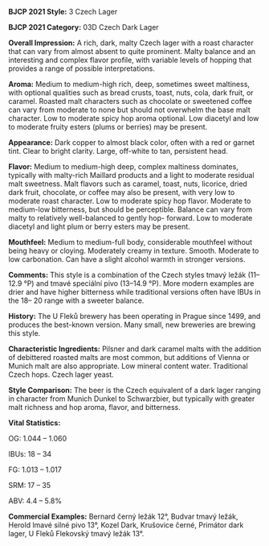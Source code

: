 <b>BJCP 2021 Style:</b> 3 Czech Lager

<b>BJCP 2021 Category:</b> 03D Czech Dark Lager

<b>Overall Impression:</b> A rich, dark, malty Czech lager with a
roast character that can vary from almost absent to quite
prominent. Malty balance and an interesting and complex
flavor profile, with variable levels of hopping that provides a
range of possible interpretations.

<b>Aroma:</b> Medium to medium-high rich, deep, sometimes sweet
maltiness, with optional qualities such as bread crusts, toast,
nuts, cola, dark fruit, or caramel. Roasted malt characters such
as chocolate or sweetened coffee can vary from moderate to
none but should not overwhelm the base malt character. Low
to moderate spicy hop aroma optional. Low diacetyl and low to
moderate fruity esters (plums or berries) may be present.

<b>Appearance:</b> Dark copper to almost black color, often with a
red or garnet tint. Clear to bright clarity. Large, off-white to
tan, persistent head.

<b>Flavor:</b> Medium to medium-high deep, complex maltiness
dominates, typically with malty-rich Maillard products and a
light to moderate residual malt sweetness. Malt flavors such as
caramel, toast, nuts, licorice, dried dark fruit, chocolate, or
coffee may also be present, with very low to moderate roast
character. Low to moderate spicy hop flavor. Moderate to
medium-low bitterness, but should be perceptible. Balance can
vary from malty to relatively well-balanced to gently hop-
forward. Low to moderate diacetyl and light plum or berry
esters may be present.

<b>Mouthfeel:</b> Medium to medium-full body, considerable
mouthfeel without being heavy or cloying. Moderately creamy
in texture. Smooth. Moderate to low carbonation. Can have a
slight alcohol warmth in stronger versions.

<b>Comments:</b> This style is a combination of the Czech styles
tmavý ležák (11–12.9 °P) and tmavé speciální pivo (13–14.9
°P). More modern examples are drier and have higher
bitterness while traditional versions often have IBUs in the 18–
20 range with a sweeter balance.

<b>History:</b> The U Fleků brewery has been operating in Prague
since 1499, and produces the best-known version. Many small,
new breweries are brewing this style.

<b>Characteristic Ingredients:</b> Pilsner and dark caramel malts
with the addition of debittered roasted malts are most
common, but additions of Vienna or Munich malt are also
appropriate. Low mineral content water. Traditional Czech
hops. Czech lager yeast.

<b>Style Comparison:</b> The beer is the Czech equivalent of a
dark lager ranging in character from Munich Dunkel to
Schwarzbier, but typically with greater malt richness and hop
aroma, flavor, and bitterness.

<b>Vital Statistics:</b>

OG: 1.044 – 1.060

IBUs: 18 – 34

FG: 1.013 – 1.017

SRM: 17 – 35

ABV: 4.4 – 5.8%

<b>Commercial Examples:</b> Bernard černý ležák 12°, Budvar
tmavý ležák, Herold lmavé silné pivo 13°, Kozel Dark,
Krušovice černé, Primátor dark lager, U Fleků Flekovský
tmavý ležák 13°.

